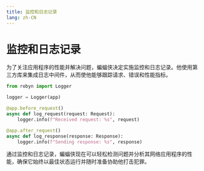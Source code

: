 ```yaml
---
title: 监控和日志记录
lang: zh-CN
---
```


# 监控和日志记录

为了关注应用程序的性能并解决问题，蝙蝠侠决定实施监控和日志记录。他使用第三方库来集成日志中间件，从而使他能够跟踪请求、错误和性能指标。

```py
from robyn import Logger

logger = Logger(app)

@app.before_request()
async def log_request(request: Request):
    logger.info(f"Received request: %s", request)

@app.after_request()
async def log_response(response: Response):
    logger.info(f"Sending response: %s", response)
```

通过监控和日志记录，蝙蝠侠现在可以轻松检测问题并分析其网络应用程序的性能，确保它始终以最佳状态运行并随时准备协助他打击犯罪。

